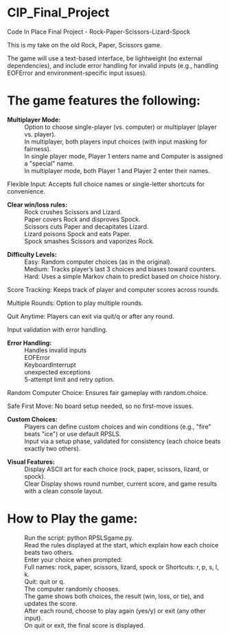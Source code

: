 # CIP_Final_Project
Code In Place Final Project - Rock-Paper-Scissors-Lizard-Spock

This is my take on the old Rock, Paper, Scissors game.

The game will use a text-based interface, be lightweight (no external dependencies), and include error handling for invalid inputs (e.g., handling EOFError and environment-specific input issues).

# The game features the following:
<dl>
<b>Multiplayer Mode:</b>
  <dd>Option to choose single-player (vs. computer) or multiplayer (player vs. player).</dd>
  <dd>In multiplayer, both players input choices (with input masking for fairness).</dd>
  <dd>In single player mode, Player 1 enters name and Computer is assigned a "special" name.</dd>
  <dd>In multiplayer mode, both Player 1 and Player 2 enter their names.</dd>
</dl>
<dl>Flexible Input: Accepts full choice names or single-letter shortcuts for convenience.</dl>
<dl>
<b>Clear win/loss rules:</b>
  <dd>Rock crushes Scissors and Lizard.</dd>
  <dd>Paper covers Rock and disproves Spock.</dd>
  <dd>Scissors cuts Paper and decapitates Lizard.</dd>
  <dd>Lizard poisons Spock and eats Paper.</dd>
  <dd>Spock smashes Scissors and vaporizes Rock.</dd>
</dl>
<dl>
<b>Difficulty Levels:</b>
  <dd>Easy: Random computer choices (as in the original).</dd>
  <dd>Medium: Tracks player’s last 3 choices and biases toward counters.</dd>
  <dd>Hard: Uses a simple Markov chain to predict based on choice history.</dd>
</dl>
<dl>Score Tracking: Keeps track of player and computer scores across rounds.</dl>
<dl>Multiple Rounds: Option to play multiple rounds.</dl>
<dl>Quit Anytime: Players can exit via quit/q or after any round.</dl>
<dl>Input validation with error handling.</dl>
<dl>
<b>Error Handling:</b>
  <dd>Handles invalid inputs</dd>
  <dd>EOFError</dd>
  <dd>KeyboardInterrupt</dd>
  <dd>unexpected exceptions</dd>
  <dd>5-attempt limit and retry option.</dd>
</dl>
<dl>Random Computer Choice: Ensures fair gameplay with random.choice.</dl>
<dl>Safe First Move: No board setup needed, so no first-move issues.</dl>
<dl>
<b>Custom Choices:</b>
  <dd>Players can define custom choices and win conditions (e.g., "fire" beats "ice") or use default RPSLS.</dd>
  <dd>Input via a setup phase, validated for consistency (each choice beats exactly two others).</dd>
</dl>
<dl>
<b>Visual Features:</b>
  <dd>Display ASCII art for each choice (rock, paper, scissors, lizard, or spock).</dd>
  <dd>Clear Display shows round number, current score, and game results with a clean console layout.</dd>
</dl>

# How to Play the game:

<dl>
<dd>Run the script: python RPSLSgame.py.
<dd>Read the rules displayed at the start, which explain how each choice beats two others.
<dd>Enter your choice when prompted:
<dd>Full names: rock, paper, scissors, lizard, spock or Shortcuts: r, p, s, l, k.
<dd>Quit: quit or q.
<dd>The computer randomly chooses.
<dd>The game shows both choices, the result (win, loss, or tie), and updates the score.
<dd>After each round, choose to play again (yes/y) or exit (any other input).
<dd>On quit or exit, the final score is displayed.
</dd>
</dl>
